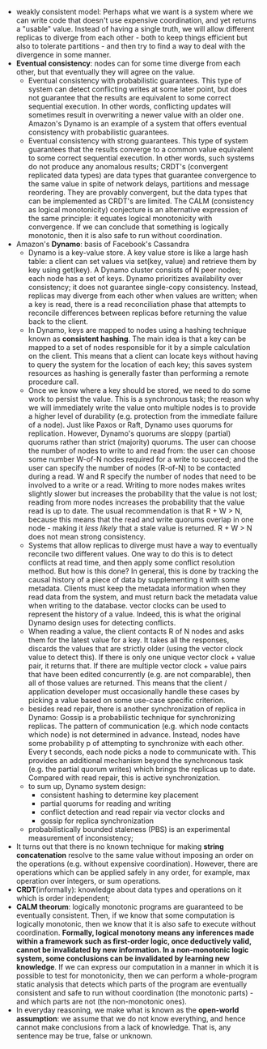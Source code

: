 * weakly consistent model: Perhaps what we want is a system where we can write code that doesn't use expensive coordination, and yet returns a "usable" value. Instead of having a single truth, we will allow different replicas to diverge from each other - both to keep things efficient but also to tolerate partitions - and then try to find a way to deal with the divergence in some manner.
* **Eventual consistency**: nodes can for some time diverge from each other, but that eventually they will agree on the value.
	* Eventual consistency with probabilistic guarantees. This type of system can detect conflicting writes at some later point, but does not guarantee that the results are equivalent to some correct sequential execution. In other words, conflicting updates will sometimes result in overwriting a newer value with an older one. Amazon's Dynamo is an example of a system that offers eventual consistency with probabilistic guarantees.
	* Eventual consistency with strong guarantees. This type of system guarantees that the results converge to a common value equivalent to some correct sequential execution. In other words, such systems do not produce any anomalous results; CRDT's (convergent replicated data types) are data types that guarantee convergence to the same value in spite of network delays, partitions and message reordering. They are provably convergent, but the data types that can be implemented as CRDT's are limited. The CALM (consistency as logical monotonicity) conjecture is an alternative expression of the same principle: it equates logical monotonicity with convergence. If we can conclude that something is logically monotonic, then it is also safe to run without coordination.
* Amazon's **Dynamo**: basis of Facebook's Cassandra
	* Dynamo is a key-value store. A key value store is like a large hash table: a client can set values via set(key, value) and retrieve them by key using get(key). A Dynamo cluster consists of N peer nodes; each node has a set of keys. Dynamo prioritizes availability over consistency; it does not guarantee single-copy consistency. Instead, replicas may diverge from each other when values are written; when a key is read, there is a read reconciliation phase that attempts to reconcile differences between replicas before returning the value back to the client.
	* In Dynamo, keys are mapped to nodes using a hashing technique known as **consistent hashing**. The main idea is that a key can be mapped to a set of nodes responsible for it by a simple calculation on the client. This means that a client can locate keys without having to query the system for the location of each key; this saves system resources as hashing is generally faster than performing a remote procedure call.
	* Once we know where a key should be stored, we need to do some work to persist the value. This is a synchronous task; the reason why we will immediately write the value onto multiple nodes is to provide a higher level of durability (e.g. protection from the immediate failure of a node). Just like Paxos or Raft, Dynamo uses quorums for replication. However, Dynamo's quorums are sloppy (partial) quorums rather than strict (majority) quorums. The user can choose the number of nodes to write to and read from: the user can choose some number W-of-N nodes required for a write to succeed; and the user can specify the number of nodes (R-of-N) to be contacted during a read. W and R specify the number of nodes that need to be involved to a write or a read. Writing to more nodes makes writes slightly slower but increases the probability that the value is not lost; reading from more nodes increases the probability that the value read is up to date. The usual recommendation is that R + W > N, because this means that the read and write quorums overlap in one node - making it *less likely* that a stale value is returned. R + W > N does not mean strong consistency.
	* Systems that allow replicas to diverge must have a way to eventually reconcile two different values. One way to do this is to detect conflicts at read time, and then apply some conflict resolution method. But how is this done? In general, this is done by tracking the causal history of a piece of data by supplementing it with some metadata. Clients must keep the metadata information when they read data from the system, and must return back the metadata value when writing to the database. vector clocks can be used to represent the history of a value. Indeed, this is what the original Dynamo design uses for detecting conflicts.
	* When reading a value, the client contacts R of N nodes and asks them for the latest value for a key. It takes all the responses, discards the values that are strictly older (using the vector clock value to detect this). If there is only one unique vector clock + value pair, it returns that. If there are multiple vector clock + value pairs that have been edited concurrently (e.g. are not comparable), then all of those values are returned. This means that the client / application developer must occasionally handle these cases by picking a value based on some use-case specific criterion.
	* besides read repair, there is another synchronization of replica in Dynamo: Gossip is a probabilistic technique for synchronizing replicas. The pattern of communication (e.g. which node contacts which node) is not determined in advance. Instead, nodes have some probability p of attempting to synchronize with each other. Every t seconds, each node picks a node to communicate with. This provides an additional mechanism beyond the synchronous task (e.g. the partial quorum writes) which brings the replicas up to date. Compared with read repair, this is active synchronization.
	* to sum up, Dynamo system design:
		* consistent hashing to determine key placement
		* partial quorums for reading and writing
		* conflict detection and read repair via vector clocks and
		* gossip for replica synchronization
	* probabilistically bounded staleness (PBS) is an experimental measurement of inconsistency;
* It turns out that there is no known technique for making **string concatenation** resolve to the same value without imposing an order on the operations (e.g. without expensive coordination). However, there are operations which can be applied safely in any order, for example, max operation over integers, or sum operations.
* **CRDT**(informally): knowledge about data types and operations on it which is order independent;
* **CALM theorum**: logically monotonic programs are guaranteed to be eventually consistent. Then, if we know that some computation is logically monotonic, then we know that it is also safe to execute without coordination. **Formally, logical monotony means any inferences made within a framework such as first-order logic, once deductively valid, cannot be invalidated by new information. In a non-monotonic logic system, some conclusions can be invalidated by learning new knowledge**. If we can express our computation in a manner in which it is possible to test for monotonicity, then we can perform a whole-program static analysis that detects which parts of the program are eventually consistent and safe to run without coordination (the monotonic parts) - and which parts are not (the non-monotonic ones).
* In everyday reasoning, we make what is known as the **open-world assumption**: we assume that we do not know everything, and hence cannot make conclusions from a lack of knowledge. That is, any sentence may be true, false or unknown.